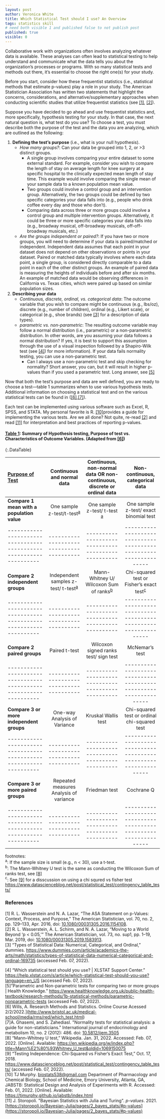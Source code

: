 ```yaml
---
layout: post
author: Veronica White
title: Which Statistical Test should I use? An Overview
tags: statistics skill 
# need both visible 1 and published false to not publish post
published: true
visible: 0
---
```


Collaborative work with organizations often involves analyzing whatever data is available. These analyses can often lead to statistical testing to help understand and communicate what the data tells you about the organization’s processes or programs. With so many statistical tests and methods out there, it’s essential to choose the right one(s) for your study.

Before you start, consider how these frequentist statistics (i.e., statistical methods that estimate p-values) play a role in your study. The American Statistician Association has written two statements that highlight the concerns, considerations, and alternative/supplementary approaches when conducting scientific studies that utilize frequentist statistics (see [[1]](#r1), [[2]](#r2)). 

Suppose you have decided to go ahead and use frequentist statistics and, more specifically, hypothesis testing for your study. In that case, the next natural question is, what test do you use? To choose a test, you must describe both the purpose of the test and the data you are analyzing, which are outlined as the following:
1. **Defining the test’s purpose** (i.e., what is your null hypothesis).
    - *How many groups?*: Can your data be grouped into 1, 2, or >3 distinct groups. 
        - A single group involves comparing your entire dataset to some external standard. For example, consider you wish to compare the length of stay on average length for knee surgery at a specific hospital to the clinically expected mean length of stay time. This example would involve comparing the single mean of your sample data to a known population mean value. 
        - Two groups could involve a control group and an intervention group. Alternatively, the two groups could be defined by two specific categories your data falls into (e.g., people who drink coffee every day and those who don’t). 
        - Comparing data across three or more groups could involve a control group and multiple intervention groups. Alternatively, it could be three or more specific categories your data falls into (e.g., broadway musical, off-broadway musicals, off-off-broadway musicals, etc.)
    - *Are the groups independent or paired?*: If you have two or more groups, you will need to determine if your data is paired/matched or independent. Independent data assumes that each point in your dataset does not depend on other observations or points in your dataset. Paired or matched data typically involves where each data point, a single group, is considered directly comparable to a data point in each of the other distinct groups. An example of paired data is measuring the heights of individuals before and after six months. An example of matched data would be observing differences in California vs. Texas cities, which were paired up based on similar population sizes.
2. **Describing your data**
    - *Continuous, discrete, ordinal, vs. categorical data*: The outcome variable that you wish to compare might be continuous (e.g., lbs/oz), discrete (e.g., number of children), ordinal (e.g., Likert scale), or categorical (e.g., shoe brands) (see [[3]](#r3) for a description of data types). 
    - *parametric vs. non-parametric*: The resulting outcome variable may follow a normal distribution (i.e., parametric) or a non-parametric distribution. In other words, are you assuming your data follows a normal distribution? If yes, it is best to support this assumption through the use of a visual inspection followed by a Shapiro-Wilk test (see [[4]](#r4)) for more information). If your data fails normality testing, you can use a non-parametric test. 
        - Can I always use a non-parametric test and skip checking for normality? Short answer, you can, but it will result in higher p-values than if you used a parametric test. Long answer, see [[5]](#r5) 

Now that both the test’s purpose and data are well defined, you are ready to choose a test—table 1 summarizes when to use various hypothesis tests. Additional information on choosing a statistical test and on the various statistical tests can be found in ([[6]](#r6),[[7]](#r7)). 

Each test can be implemented using various software such as Excel, R, SPSS, and STATA. My personal favorite is R. [[10]](#r10)provides a guide for implementing the various tests. Are we all done? Not quite, re-read [[2]](#r2) and read [[11]](#r11) for interpretation and best practices of reporting p-values.

#### **<u>Table 1</u>**: Summary of Hypothesis testing, Purpose of test vs. Characteristics of Outcome Variables. (Adapted from [[6]](#r6))

{:.DataTable}

| **<u>Purpose of Test</u>**                                      | **Continuous and normal data** | **Continuous, non-normal data OR non-continuous, discrete or ordinal data** | **Non-continuous, categorical data**                    |
|:----------------------------------------------------------------|:--------------------------------------:|:------------------------------------------------:|:---------------------------------------------------------------:|
| **Compare 1 mean with a population value**     |One sample z-test/t-test<sup>[a](#f1)</sup>|      One sample z-test/ t-test <sup>[a](#f1)</sup>               |              One sample z-test/ exact binomial test           |
|-----------------------------------------------------------------|----------------------------------------|--------------------------------------------------|-----------------------------------------------------------------|
| **Compare 2 independent groups**                                | Independent samples z-test/ t-test<sup>[a](#f1)</sup> | Mann-Whitney U/ Wilcoxon Sum of ranks<sup>[b](#f2)</sup>  | Chi-squared test or Fisher’s exact test<sup>[c](#f3)</sup> |
|-----------------------------------------------------------------|----------------------------------------|--------------------------------------------------|-----------------------------------------------------------------|
| **Compare 2 paired groups**                                     |              Paired t-test             |       Wilcoxon signed ranks test/ sign test  | McNemar’s test                             |
|-----------------------------------------------------------------|----------------------------------------|--------------------------------------------------|-----------------------------------------------------------------|
| **Compare 3 or more independent groups**                        | One-way Analysis of Variance      |                Kruskal Wallis test               |           Chi-squared test or ordinal chi-squared test          |    
|-----------------------------------------------------------------|----------------------------------------|--------------------------------------------------|-----------------------------------------------------------------|
| **Compare 3 or more paired groups**                             | Repeated measures Analysis of variance |                   Friedman test                  |                            Cochrane Q                           |
|-----------------------------------------------------------------|----------------------------------------|--------------------------------------------------|-----------------------------------------------------------------|

footnotes:<br/>
<a name="f1"><sup>a</sup></a>: If the sample size is small (e.g., n < 30), use a t-test. <br/>
<a name="f2"><sup>b</sup></a>: The Mann-Whitney U test is the same as conducting the Wilcoxon Sum of ranks test, see [[8]](#r8) <br/>
<a name="f2"><sup>c</sup></a>: See [[9]](#r9) for a disscussion on using a chi squred vs fisher test https://www.datascienceblog.net/post/statistical_test/contingency_table_tests/ <br/>

### References
<a name="r1">[1]</a> R. L. Wasserstein and N. A. Lazar, “The ASA Statement on p-Values: Context, Process, and Purpose,” The American Statistician, vol. 70, no. 2, pp. 129–133, Apr. 2016, doi: [10.1080/00031305.2016.1154108](10.1080/00031305.2016.1154108). <br/>
<a name="r2">[2]</a> R. L. Wasserstein, A. L. Schirm, and N. A. Lazar, “Moving to a World Beyond ‘p < 0.05,’” The American Statistician, vol. 73, no. sup1, pp. 1–19, Mar. 2019, doi: [10.1080/00031305.2019.1583913](10.1080/00031305.2019.1583913).<br/>
<a name="r3">[3]</a> “Types of Statistical Data: Numerical, Categorical, and Ordinal,” dummies. https://www.dummies.com/article/academics-the-arts/math/statistics/types-of-statistical-data-numerical-categorical-and-ordinal-169735 (accessed Feb. 07, 2022).<br/>
<!-- <a name="r3">[3]</a> J.-B. du Prel, B. Röhrig, G. Hommel, and M. Blettner, “Choosing Statistical Tests,” Dtsch Arztebl Int, vol. 107, no. 19, pp. 343–348, May 2010, doi: 10.3238/arztebl.2010.0343. -->
<a name="r4">[4]</a>  “Which statistical test should you use? | XLSTAT Support Center.” https://help.xlstat.com/s/article/which-statistical-test-should-you-use?language=en_US (accessed Feb. 07, 2022). <br/>
<a name="r5">[5]</a>“Parametric and Non-parametric tests for comparing two or more groups | Health Knowledge.” https://www.healthknowledge.org.uk/public-health-textbook/research-methods/1b-statistical-methods/parametric-nonparametric-tests (accessed Feb. 07, 2022). <br/>
<a name="r6">[6]</a> Wills, A. Research Methods and Statistics. Online Course Acessed 2/2/2022.](http://www.bristol.ac.uk/medical-school/media/rms/red/which_test.html) <br/>
<a name="r7">[7]</a>A. Ghasemi, and S. Zahediasl. "Normality tests for statistical analysis: a guide for non-statisticians." International journal of endocrinology and metabolism 10, no. 2 (2012): 486. doi: [10.5812/ijem.3505](10.5812/ijem.3505) <br/>
<a name="r8">[8]</a> “Mann–Whitney U test,” Wikipedia. Jan. 31, 2022. Accessed: Feb. 07, 2022. [Online]. Available: https://en.wikipedia.org/w/index.php?title=Mann%E2%80%93Whitney_U_test&oldid=1069150075 <br/>
<a name="r9">[9]</a> “Testing Independence: Chi-Squared vs Fisher’s Exact Test,” Oct. 17, 2018. https://www.datascienceblog.net/post/statistical_test/contingency_table_tests/ (accessed Feb. 07, 2022). <br/>
<a name="r10">[10]</a> TJ Murphy. biostats538@gmail.com Department of Pharmacology and Chemical Biology, School of Medicine, Emory University, Atlanta, GA, JABSTB: Statistical Design and Analysis of Experiments with R. Accessed: Feb. 01, 2022. [Online]. Available: https://tjmurphy.github.io/jabstb/index.html <br/>
<a name="r11">[11]</a> J. Storopoli. "Bayesian Statistics with Julia and Turing". *p-values*. 2021. [https://storopoli.io/Bayesian-Julia/pages/2_bayes_stats/#p-values](https://storopoli.io/Bayesian-Julia/pages/2_bayes_stats/#p-values) 
<!-- chi squred ved fisher test https://www.datascienceblog.net/post/statistical_test/contingency_table_tests/  -->

<!-- book http://140.117.153.69/ctdr/files/857_1734.pdf  -->